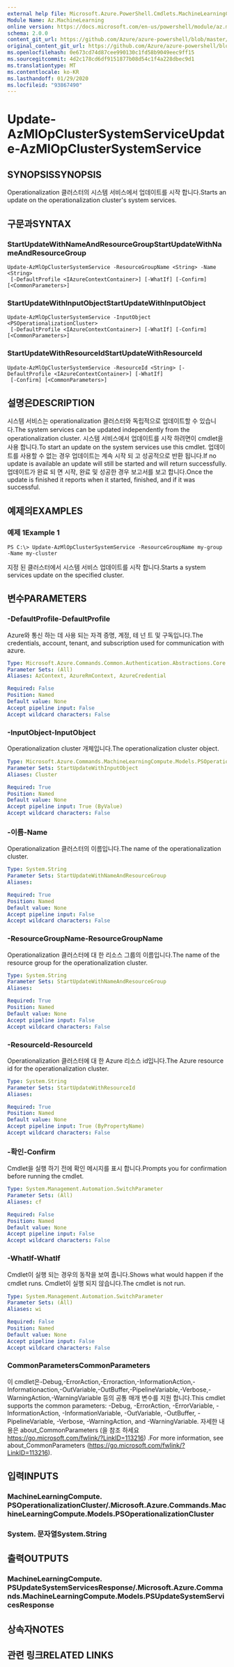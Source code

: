 ```yaml
---
external help file: Microsoft.Azure.PowerShell.Cmdlets.MachineLearningCompute.dll-Help.xml
Module Name: Az.MachineLearning
online version: https://docs.microsoft.com/en-us/powershell/module/az.machinelearning/update-azmlopclustersystemservice
schema: 2.0.0
content_git_url: https://github.com/Azure/azure-powershell/blob/master/src/MachineLearning/MachineLearning/help/Update-AzMlOpClusterSystemService.md
original_content_git_url: https://github.com/Azure/azure-powershell/blob/master/src/MachineLearning/MachineLearning/help/Update-AzMlOpClusterSystemService.md
ms.openlocfilehash: 0e673cd74d87cee990130c1fd58b9049eec9ff15
ms.sourcegitcommit: 4d2c178cd6df9151877b08d54c1f4a228dbec9d1
ms.translationtype: MT
ms.contentlocale: ko-KR
ms.lasthandoff: 01/29/2020
ms.locfileid: "93867490"
---
```

# <span data-ttu-id="b7f82-101">Update-AzMlOpClusterSystemService</span><span class="sxs-lookup"><span data-stu-id="b7f82-101">Update-AzMlOpClusterSystemService</span></span>

## <span data-ttu-id="b7f82-102">SYNOPSIS</span><span class="sxs-lookup"><span data-stu-id="b7f82-102">SYNOPSIS</span></span>
<span data-ttu-id="b7f82-103">Operationalization 클러스터의 시스템 서비스에서 업데이트를 시작 합니다.</span><span class="sxs-lookup"><span data-stu-id="b7f82-103">Starts an update on the operationalization cluster's system services.</span></span>

## <span data-ttu-id="b7f82-104">구문과</span><span class="sxs-lookup"><span data-stu-id="b7f82-104">SYNTAX</span></span>

### <span data-ttu-id="b7f82-105">StartUpdateWithNameAndResourceGroup</span><span class="sxs-lookup"><span data-stu-id="b7f82-105">StartUpdateWithNameAndResourceGroup</span></span>
```
Update-AzMlOpClusterSystemService -ResourceGroupName <String> -Name <String>
 [-DefaultProfile <IAzureContextContainer>] [-WhatIf] [-Confirm] [<CommonParameters>]
```

### <span data-ttu-id="b7f82-106">StartUpdateWithInputObject</span><span class="sxs-lookup"><span data-stu-id="b7f82-106">StartUpdateWithInputObject</span></span>
```
Update-AzMlOpClusterSystemService -InputObject <PSOperationalizationCluster>
 [-DefaultProfile <IAzureContextContainer>] [-WhatIf] [-Confirm] [<CommonParameters>]
```

### <span data-ttu-id="b7f82-107">StartUpdateWithResourceId</span><span class="sxs-lookup"><span data-stu-id="b7f82-107">StartUpdateWithResourceId</span></span>
```
Update-AzMlOpClusterSystemService -ResourceId <String> [-DefaultProfile <IAzureContextContainer>] [-WhatIf]
 [-Confirm] [<CommonParameters>]
```

## <span data-ttu-id="b7f82-108">설명은</span><span class="sxs-lookup"><span data-stu-id="b7f82-108">DESCRIPTION</span></span>
<span data-ttu-id="b7f82-109">시스템 서비스는 operationalization 클러스터와 독립적으로 업데이트할 수 있습니다.</span><span class="sxs-lookup"><span data-stu-id="b7f82-109">The system services can be updated independently from the operationalization cluster.</span></span> <span data-ttu-id="b7f82-110">시스템 서비스에서 업데이트를 시작 하려면이 cmdlet을 사용 합니다.</span><span class="sxs-lookup"><span data-stu-id="b7f82-110">To start an update on the system services use this cmdlet.</span></span> <span data-ttu-id="b7f82-111">업데이트를 사용할 수 없는 경우 업데이트는 계속 시작 되 고 성공적으로 반환 됩니다.</span><span class="sxs-lookup"><span data-stu-id="b7f82-111">If no update is available an update will still be started and will return successfully.</span></span> <span data-ttu-id="b7f82-112">업데이트가 완료 되 면 시작, 완료 및 성공한 경우 보고서를 보고 합니다.</span><span class="sxs-lookup"><span data-stu-id="b7f82-112">Once the update is finished it reports when it started, finished, and if it was successful.</span></span>

## <span data-ttu-id="b7f82-113">예제의</span><span class="sxs-lookup"><span data-stu-id="b7f82-113">EXAMPLES</span></span>

### <span data-ttu-id="b7f82-114">예제 1</span><span class="sxs-lookup"><span data-stu-id="b7f82-114">Example 1</span></span>
```
PS C:\> Update-AzMlOpClusterSystemService -ResourceGroupName my-group -Name my-cluster
```

<span data-ttu-id="b7f82-115">지정 된 클러스터에서 시스템 서비스 업데이트를 시작 합니다.</span><span class="sxs-lookup"><span data-stu-id="b7f82-115">Starts a system services update on the specified cluster.</span></span> 

## <span data-ttu-id="b7f82-116">변수</span><span class="sxs-lookup"><span data-stu-id="b7f82-116">PARAMETERS</span></span>

### <span data-ttu-id="b7f82-117">-DefaultProfile</span><span class="sxs-lookup"><span data-stu-id="b7f82-117">-DefaultProfile</span></span>
<span data-ttu-id="b7f82-118">Azure와 통신 하는 데 사용 되는 자격 증명, 계정, 테 넌 트 및 구독입니다.</span><span class="sxs-lookup"><span data-stu-id="b7f82-118">The credentials, account, tenant, and subscription used for communication with azure.</span></span>

```yaml
Type: Microsoft.Azure.Commands.Common.Authentication.Abstractions.Core.IAzureContextContainer
Parameter Sets: (All)
Aliases: AzContext, AzureRmContext, AzureCredential

Required: False
Position: Named
Default value: None
Accept pipeline input: False
Accept wildcard characters: False
```

### <span data-ttu-id="b7f82-119">-InputObject</span><span class="sxs-lookup"><span data-stu-id="b7f82-119">-InputObject</span></span>
<span data-ttu-id="b7f82-120">Operationalization cluster 개체입니다.</span><span class="sxs-lookup"><span data-stu-id="b7f82-120">The operationalization cluster object.</span></span>

```yaml
Type: Microsoft.Azure.Commands.MachineLearningCompute.Models.PSOperationalizationCluster
Parameter Sets: StartUpdateWithInputObject
Aliases: Cluster

Required: True
Position: Named
Default value: None
Accept pipeline input: True (ByValue)
Accept wildcard characters: False
```

### <span data-ttu-id="b7f82-121">-이름</span><span class="sxs-lookup"><span data-stu-id="b7f82-121">-Name</span></span>
<span data-ttu-id="b7f82-122">Operationalization 클러스터의 이름입니다.</span><span class="sxs-lookup"><span data-stu-id="b7f82-122">The name of the operationalization cluster.</span></span>

```yaml
Type: System.String
Parameter Sets: StartUpdateWithNameAndResourceGroup
Aliases:

Required: True
Position: Named
Default value: None
Accept pipeline input: False
Accept wildcard characters: False
```

### <span data-ttu-id="b7f82-123">-ResourceGroupName</span><span class="sxs-lookup"><span data-stu-id="b7f82-123">-ResourceGroupName</span></span>
<span data-ttu-id="b7f82-124">Operationalization 클러스터에 대 한 리소스 그룹의 이름입니다.</span><span class="sxs-lookup"><span data-stu-id="b7f82-124">The name of the resource group for the operationalization cluster.</span></span>

```yaml
Type: System.String
Parameter Sets: StartUpdateWithNameAndResourceGroup
Aliases:

Required: True
Position: Named
Default value: None
Accept pipeline input: False
Accept wildcard characters: False
```

### <span data-ttu-id="b7f82-125">-ResourceId</span><span class="sxs-lookup"><span data-stu-id="b7f82-125">-ResourceId</span></span>
<span data-ttu-id="b7f82-126">Operationalization 클러스터에 대 한 Azure 리소스 id입니다.</span><span class="sxs-lookup"><span data-stu-id="b7f82-126">The Azure resource id for the operationalization cluster.</span></span>

```yaml
Type: System.String
Parameter Sets: StartUpdateWithResourceId
Aliases:

Required: True
Position: Named
Default value: None
Accept pipeline input: True (ByPropertyName)
Accept wildcard characters: False
```

### <span data-ttu-id="b7f82-127">-확인</span><span class="sxs-lookup"><span data-stu-id="b7f82-127">-Confirm</span></span>
<span data-ttu-id="b7f82-128">Cmdlet을 실행 하기 전에 확인 메시지를 표시 합니다.</span><span class="sxs-lookup"><span data-stu-id="b7f82-128">Prompts you for confirmation before running the cmdlet.</span></span>

```yaml
Type: System.Management.Automation.SwitchParameter
Parameter Sets: (All)
Aliases: cf

Required: False
Position: Named
Default value: None
Accept pipeline input: False
Accept wildcard characters: False
```

### <span data-ttu-id="b7f82-129">-WhatIf</span><span class="sxs-lookup"><span data-stu-id="b7f82-129">-WhatIf</span></span>
<span data-ttu-id="b7f82-130">Cmdlet이 실행 되는 경우의 동작을 보여 줍니다.</span><span class="sxs-lookup"><span data-stu-id="b7f82-130">Shows what would happen if the cmdlet runs.</span></span>
<span data-ttu-id="b7f82-131">Cmdlet이 실행 되지 않습니다.</span><span class="sxs-lookup"><span data-stu-id="b7f82-131">The cmdlet is not run.</span></span>

```yaml
Type: System.Management.Automation.SwitchParameter
Parameter Sets: (All)
Aliases: wi

Required: False
Position: Named
Default value: None
Accept pipeline input: False
Accept wildcard characters: False
```

### <span data-ttu-id="b7f82-132">CommonParameters</span><span class="sxs-lookup"><span data-stu-id="b7f82-132">CommonParameters</span></span>
<span data-ttu-id="b7f82-133">이 cmdlet은-Debug,-ErrorAction,-Erroraction,-InformationAction,-Informationaction,-OutVariable,-OutBuffer,-PipelineVariable,-Verbose,-WarningAction,-WarningVariable 등의 공통 매개 변수를 지원 합니다.</span><span class="sxs-lookup"><span data-stu-id="b7f82-133">This cmdlet supports the common parameters: -Debug, -ErrorAction, -ErrorVariable, -InformationAction, -InformationVariable, -OutVariable, -OutBuffer, -PipelineVariable, -Verbose, -WarningAction, and -WarningVariable.</span></span> <span data-ttu-id="b7f82-134">자세한 내용은 about_CommonParameters (을 참조 하세요 https://go.microsoft.com/fwlink/?LinkID=113216) .</span><span class="sxs-lookup"><span data-stu-id="b7f82-134">For more information, see about_CommonParameters (https://go.microsoft.com/fwlink/?LinkID=113216).</span></span>

## <span data-ttu-id="b7f82-135">입력</span><span class="sxs-lookup"><span data-stu-id="b7f82-135">INPUTS</span></span>

### <span data-ttu-id="b7f82-136">MachineLearningCompute. PSOperationalizationCluster/.</span><span class="sxs-lookup"><span data-stu-id="b7f82-136">Microsoft.Azure.Commands.MachineLearningCompute.Models.PSOperationalizationCluster</span></span>

### <span data-ttu-id="b7f82-137">System. 문자열</span><span class="sxs-lookup"><span data-stu-id="b7f82-137">System.String</span></span>

## <span data-ttu-id="b7f82-138">출력</span><span class="sxs-lookup"><span data-stu-id="b7f82-138">OUTPUTS</span></span>

### <span data-ttu-id="b7f82-139">MachineLearningCompute. PSUpdateSystemServicesResponse/.</span><span class="sxs-lookup"><span data-stu-id="b7f82-139">Microsoft.Azure.Commands.MachineLearningCompute.Models.PSUpdateSystemServicesResponse</span></span>

## <span data-ttu-id="b7f82-140">상속자</span><span class="sxs-lookup"><span data-stu-id="b7f82-140">NOTES</span></span>

## <span data-ttu-id="b7f82-141">관련 링크</span><span class="sxs-lookup"><span data-stu-id="b7f82-141">RELATED LINKS</span></span>
